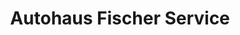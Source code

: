---
title: "Autohaus Fischer Service"
url: /sasbach/autohaus-fischer-service/
shop: Autowerkstatt
---